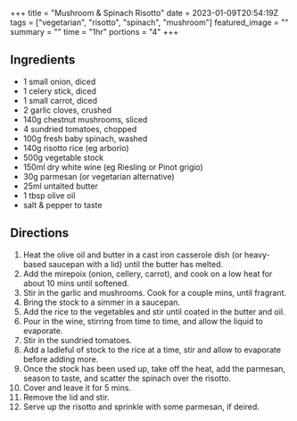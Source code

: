 +++
title = "Mushroom & Spinach Risotto"
date = 2023-01-09T20:54:19Z
tags = ["vegetarian", "risotto", "spinach", "mushroom"]
featured_image = ""
summary = ""
time = "1hr"
portions = "4"
+++

## Ingredients
- 1 small onion, diced 
- 1 celery stick, diced
- 1 small carrot, diced
- 2 garlic cloves, crushed 
- 140g chestnut mushrooms, sliced
- 4 sundried tomatoes, chopped
- 100g fresh baby spinach, washed
- 140g risotto rice (eg arborio)
- 500g vegetable stock
- 150ml dry white wine (eg Riesling or Pinot grigio)
- 30g parmesan (or vegetarian alternative) 
- 25ml untalted butter
- 1 tbsp olive oil
- salt & pepper to taste

## Directions
1. Heat the olive oil and butter in a cast iron casserole dish (or heavy-based saucepan with a lid) until the butter has melted.
2. Add the mirepoix (onion, cellery, carrot), and cook on a low heat for about 10 mins until softened.
3. Stir in the garlic and mushrooms. Cook for a couple mins, until fragrant.
4. Bring the stock to a simmer in a saucepan. 
5. Add the rice to the vegetables and stir until coated in the butter and oil. 
6. Pour in the wine, stirring from time to time, and allow the liquid to evaporate. 
7. Stir in the sundried tomatoes.
8. Add a ladleful of stock to the rice at a time, stir and allow to evaporate before adding more.   
7. Once the stock has been used up, take off the heat, add the parmesan, season to taste, and scatter the spinach over the risotto. 
8. Cover and leave it for 5 mins.
9. Remove the lid and stir. 
10. Serve up the risotto and sprinkle with some parmesan, if deired.  
